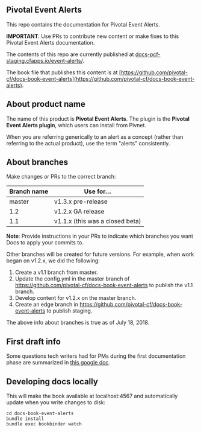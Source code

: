 ## Pivotal Event Alerts

This repo contains the documentation for Pivotal Event Alerts.

**IMPORTANT**: Use PRs to contribute new content or make fixes to this Pivotal Event Alerts documentation.

The contents of this repo are currently published at [docs-pcf-staging.cfapps.io/event-alerts/](https://docs-pcf-staging.cfapps.io/event-alerts/).

The book file that publishes this content is at [https://github.com/pivotal-cf/docs-book-event-alerts](https://github.com/pivotal-cf/docs-book-event-alerts).

## About product name

The name of this product is **Pivotal Event Alerts**. The plugin is the **Pivotal Event Alerts plugin**, which users can install from Pivnet.

When you are referring generically to an alert as a concept (rather than referring to the actual product), use the term "alerts" consistently.

## About branches 

Make changes or PRs to the correct branch:

| Branch name | Use for… |
|-------------| ------|
| master      | v1.3.x pre-release|
| 1.2         | v1.2.x GA release |
| 1.1         | v1.1.x (this was a closed beta)|

**Note**: Provide instructions in your PRs to indicate which branches you want Docs to apply your commits to. 


Other branches will be created for future versions.
For example, when work began on v1.2.x, we did the following:

1. Create a v1.1 branch from master.
2. Update the config.yml in the master branch of https://github.com/pivotal-cf/docs-book-event-alerts
to publish the v1.1 branch. 
3. Develop content for v1.2.x on the master branch.
4. Create an edge branch in https://github.com/pivotal-cf/docs-book-event-alerts to publish staging.

The above info about branches is true as of July 18, 2018.

## First draft info 

Some questions tech writers had for PMs during the first documentation phase are summarized in [this google doc](https://docs.google.com/document/d/1aNMSYMR6rs1_gunXoBlC3qq_Uq97mMXWBiJUydGCDHw/edit?usp=sharing).

## Developing docs locally

This will make the book available at localhost:4567 and automatically update when you write changes to disk:

```
cd docs-book-event-alerts
bundle install
bundle exec bookbinder watch

```
